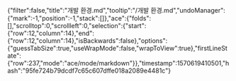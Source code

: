 {"filter":false,"title":"개발 환경.md","tooltip":"/개발 환경.md","undoManager":{"mark":-1,"position":-1,"stack":[]},"ace":{"folds":[],"scrolltop":0,"scrollleft":0,"selection":{"start":{"row":12,"column":14},"end":{"row":12,"column":14},"isBackwards":false},"options":{"guessTabSize":true,"useWrapMode":false,"wrapToView":true},"firstLineState":{"row":237,"mode":"ace/mode/markdown"}},"timestamp":1570619410501,"hash":"95fe724b79dcdf7c65c607dffe018a2089e4481c"}